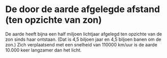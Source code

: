 # De door de aarde afgelegde afstand (ten opzichte van zon)

De aarde heeft bijna een half miljoen lichtjaar afgelegd ten opzichte van de zon
sinds haar ontstaan. (Dat is 4,5 biljoen jaar en 4,5 biljoen banen om de zon.)
Zich verplaatsend met een snelheid van 110000 km/uur is de aarde 10.000 keer
langzamer dan het licht.
